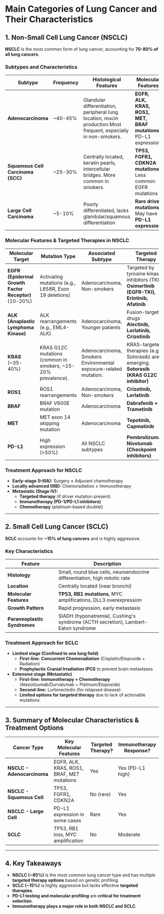 # Main Categories of Lung Cancer and Their Characteristics

## 1. Non-Small Cell Lung Cancer (NSCLC)
**NSCLC** is the most common form of lung cancer, accounting for **70-80% of all lung cancers**.

### **Subtypes and Characteristics**
| **Subtype**              | **Frequency** | **Histological Features**                                                                                       | **Molecular Features** | **Treatment Options** |
|-------------------------|---------------|-----------------------------------------------------------------------------------------------------------------|------------------------|----------------------|
| **Adenocarcinoma**      | ~40-45%       | Glandular differentiation, peripheral lung location, mucin production.Most frequent, especially in non-smokers. | **EGFR, ALK, KRAS, ROS1, MET, BRAF mutations**; PD-L1 expression | **Targeted therapy, Immunotherapy, Chemotherapy, Surgery (early stage)** |
| **Squamous Cell Carcinoma (SCC)** | ~25-30%       | Centrally located, keratin pearls, intercellular bridges. More common in smokers.                                                      | **TP53, FGFR1, CDKN2A mutations**; Less common EGFR mutations | **Chemotherapy, Immunotherapy (PD-L1 inhibitors), Surgery (early stage)** |
| **Large Cell Carcinoma** | ~5-10%        | Poorly differentiated, lacks glandular/squamous differentiation                                                 | **Rare driver mutations**; May have **PD-L1 expression** | **Immunotherapy, Chemotherapy, Surgery if resectable** |

### **Molecular Features & Targeted Therapies in NSCLC**
| **Molecular Target**                         | **Mutation Type** | **Associated Subtype** | **Targeted Therapy**                                                                              |
|----------------------------------------------|------------------|------------------------|---------------------------------------------------------------------------------------------------|
| **EGFR (Epidermal Growth Factor Receptor)** <br/>(10-20%)  | Activating mutations (e.g., L858R, Exon 19 deletions) | Adenocarcinoma, Non-smokers | Targeted by tyrosine kinase inhibitors (TKIs)<br/>**Osimertinib (EGFR-TKI), Erlotinib, Afatinib** |
| **ALK (Anaplastic Lymphoma Kinase)**         | ALK rearrangements (e.g., EML4-ALK) | Adenocarcinoma, Younger patients | Fusion-targeted drugs<br/>**Alectinib, Lorlatinib, Crizotinib**                                   |
| **KRAS**<br/>(~35-40%)                       | KRAS G12C mutations <br/>(common in smokers, ~15-20% prevalence).| Adenocarcinoma, Smokers<br/>Environmental exposure-related mutation. | KRAS-targeted therapies (e.g., Sotorasib) are emerging.<br/>**Sotorasib (KRAS G12C inhibitor)**                                                               |
| **ROS1**                                     | ROS1 rearrangements | Adenocarcinoma, Non-smokers | **Crizotinib, Lorlatinib**                                                                        |
| **BRAF**                                     | BRAF V600E mutation | Adenocarcinoma | **Dabrafenib + Trametinib**                                                                       |
| **MET**                                      | MET exon 14 skipping mutation | Adenocarcinoma | **Tepotinib, Capmatinib**                                                                         |
| **PD-L1**                                    | High expression (>50%) | All NSCLC subtypes | **Pembrolizumab, Nivolumab (Checkpoint inhibitors)**                                              |

### **Treatment Approach for NSCLC**
- **Early-stage (I–IIIA):** Surgery ± Adjuvant chemotherapy
- **Locally advanced (IIIB):** Chemoradiation ± Immunotherapy
- **Metastatic (Stage IV):**  
  - **Targeted therapy** (if driver mutation present)
  - **Immunotherapy (PD-1/PD-L1 inhibitors)**
  - **Chemotherapy** (platinum-based doublet)

---

## 2. Small Cell Lung Cancer (SCLC)
**SCLC** accounts for **~15% of lung cancers** and is highly aggressive.

### **Key Characteristics**
| **Feature**          | **Description** |
|----------------------|----------------|
| **Histology**        | Small, round blue cells, neuroendocrine differentiation, high mitotic rate |
| **Location**        | Centrally located (near bronchi) |
| **Molecular Features** | **TP53, RB1 mutations**, MYC amplifications, DLL3 overexpression |
| **Growth Pattern**   | Rapid progression, early metastasis |
| **Paraneoplastic Syndromes** | SIADH (hyponatremia), Cushing's syndrome (ACTH secretion), Lambert-Eaton syndrome |

### **Treatment Approach for SCLC**
- **Limited stage (Confined to one lung field)**
  - **First-line:** **Concurrent Chemoradiation** (Cisplatin/Etoposide + Radiation)
  - **Prophylactic Cranial Irradiation (PCI)** to prevent brain metastases
- **Extensive stage (Metastatic)**
  - **First-line:** **Immunotherapy + Chemotherapy** (Atezolizumab/Durvalumab + Platinum/Etoposide)
  - **Second-line:** Lurbinectedin (for relapsed disease)
  - **Limited options for targeted therapy** due to lack of actionable mutations.

---

## 3. Summary of Molecular Characteristics & Treatment Options
| **Cancer Type** | **Key Molecular Features** | **Targeted Therapy?** | **Immunotherapy Response?** |
|---------------|--------------------------|------------------|------------------|
| **NSCLC - Adenocarcinoma** | EGFR, ALK, KRAS, ROS1, BRAF, MET mutations | Yes | Yes (PD-L1 high) |
| **NSCLC - Squamous Cell** | TP53, FGFR1, CDKN2A | No (rare) | Yes |
| **NSCLC - Large Cell** | PD-L1 expression in some cases | Rare | Yes |
| **SCLC** | TP53, RB1 loss, MYC amplification | No | Moderate |

---

## 4. Key Takeaways
- **NSCLC (~85%)** is the most common lung cancer type and has multiple **targeted therapy options** based on genetic profiling.
- **SCLC (~15%)** is highly aggressive but lacks effective **targeted therapies**.
- **PD-L1 testing and molecular profiling** are **critical for treatment selection**.
- **Immunotherapy plays a major role in both NSCLC and SCLC**.


